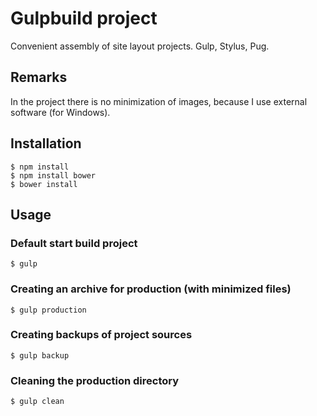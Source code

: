 # Gulpbuild project
Convenient assembly of site layout projects. Gulp, Stylus, Pug.

## Remarks
In the project there is no minimization of images, because I use external software (for Windows).

## Installation
```
$ npm install
$ npm install bower
$ bower install
```

## Usage

### Default start build project
```
$ gulp
```
### Creating an archive for production (with minimized files)
```
$ gulp production
```
### Creating backups of project sources
```
$ gulp backup
```
### Сleaning the production directory
```
$ gulp clean
```

